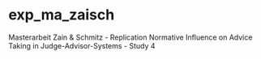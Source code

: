 # exp_ma_zaisch
Masterarbeit Zain &amp; Schmitz - Replication Normative Influence on Advice Taking in Judge-Advisor-Systems - Study 4